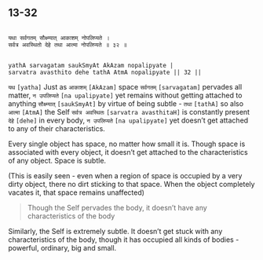 ## 13-32


```shloka-sa

यथा सर्वगतम् सौक्ष्म्यात् आकाशम् नोपलिप्यते ।
सर्वत्र अवस्थितो देहे तथा आत्मा नोपलिप्यते ॥ ३२ ॥

```
```shloka-sa-hk

yathA sarvagatam saukSmyAt AkAzam nopalipyate |
sarvatra avasthito dehe tathA AtmA nopalipyate || 32 ||

```
`यथ` `[yatha]` Just as `आकाशम्` `[AkAzam]` space `सर्वगतम्` `[sarvagatam]` pervades all matter, `न उपलिप्यते` `[na upalipyate]` yet remains without getting attached to anything `सौक्ष्म्यात्` `[saukSmyAt]` by virtue of being subtle - `तथा` `[tathA]` so also `आत्मा` `[AtmA]` the Self `सर्वत्र अवस्थितः` `[sarvatra avasthitaH]` is constantly present `देहे` `[dehe]` in every body, `न उपलिप्यते` `[na upalipyate]` yet doesn’t get attached to any of their characteristics.

Every single object has space, no matter how small it is. Though space is associated with every object, it doesn’t get attached to the characteristics of any object. Space is subtle.

(This is easily seen - even when a region of space is occupied by a very dirty object, there no dirt sticking to that space. When the object completely vacates it, that space remains unaffected)



<a name='applnote_188'></a>
> Though the Self pervades the body, it doesn’t have any characteristics of the body



Similarly, the Self is extremely subtle. It doesn’t get stuck with any characteristics of the body, though it has occupied all kinds of bodies - powerful, ordinary, big and small.


